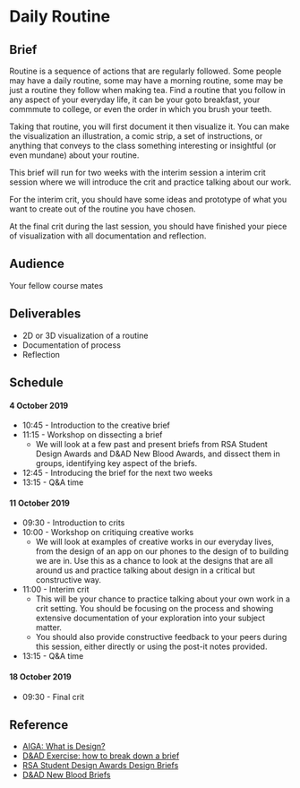 # Daily Routine
## Brief
Routine is a sequence of actions that are regularly followed. Some people may have a daily routine, some may have a morning routine, some may be just a routine they follow when making tea. Find a routine that you follow in any aspect of your everyday life, it can be your goto breakfast, your commmute to college, or even the order in which you brush your teeth.

Taking that routine, you will first document it then visualize it. You can make the visualization an illustration, a comic strip, a set of instructions, or anything that conveys to the class something interesting or insightful (or even mundane) about your routine.

This brief will run for two weeks with the interim session a interim crit session where we will introduce the crit and practice talking about our work.

For the interim crit, you should have some ideas and prototype of what you want to create out of the routine you have chosen.

At the final crit during the last session, you should have finished your piece of visualization with all documentation and reflection.

## Audience
Your fellow course mates

## Deliverables
- 2D or 3D visualization of a routine
- Documentation of process
- Reflection

## Schedule
#### 4 October 2019
- 10:45 - Introduction to the creative brief
- 11:15 - Workshop on dissecting a brief
	- We will look at a few past and present briefs from RSA Student Design Awards and D&AD New Blood Awards, and dissect them in groups, identifying key aspect of the briefs.
- 12:45 - Introducing the brief for the next two weeks
- 13:15 - Q&A time

#### 11 October 2019
- 09:30 - Introduction to crits
- 10:00 - Workshop on critiquing creative works
	- We will look at examples of creative works in our everyday lives, from the design of an app on our phones to the design of to building we are in. Use this as a chance to look at the designs that are all around us and practice talking about design in a critical but constructive way.
- 11:00 - Interim crit
	- This will be your chance to practice talking about your own work in a crit setting. You should be focusing on the process and showing extensive documentation of your exploration into your subject matter.
	- You should also provide constructive feedback to your peers during this session, either directly or using the post-it notes provided.
- 13:15 - Q&A time

#### 18 October 2019
- 09:30 - Final crit

## Reference
- [AIGA: What is Design?](https://www.aiga.org/what-is-design)
- [D&AD Exercise: how to break down a brief](https://www.dandad.org/en/d-ad-how-to-break-down-a-brief-new-blood-advice/)
- [RSA Student Design Awards Design Briefs](https://www.thersa.org/action-and-research/rsa-projects/design/student-design-awards/design-briefs)
- [D&AD New Blood Briefs](https://www.dandad.org/en/d-ad-new-blood-awards/)